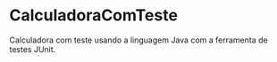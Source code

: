# CalculadoraComTeste
Calculadora com teste usando a linguagem Java com a ferramenta de testes JUnit.
